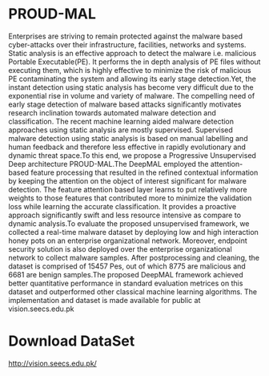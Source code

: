 # PROUD-MAL
Enterprises are striving to remain protected against the malware based cyber-attacks over their infrastructure, facilities, networks and systems. Static analysis is an effective approach to detect the malware i.e. malicious Portable Executable(PE). It performs the in depth analysis of PE files without executing them, which is highly effective to minimize the risk of malicious PE contaminating the system and allowing its early stage detection.Yet, the instant detection using static analysis has become very difficult due to the exponential rise in volume and variety of malware. The compelling need of early stage detection of malware based attacks significantly motivates research inclination towards automated malware detection and classification. The recent machine learning aided malware detection approaches using static analysis are mostly supervised. Supervised malware detection using static analysis is based on manual labelling and human feedback and therefore less effective in rapidly evolutionary and dynamic threat space.To this end, we propose a Progressive Unsupervised Deep architecture PROUD-MAL.The DeepMAL employed the attention-based feature processing that resulted in the refined contextual information by keeping the attention on the object of interest significant for malware detection. The feature attention based layer learns to put relatively more weights to those features that contributed more to minimize the validation loss while learning the accurate classification. It provides a proactive approach significantly swift and less resource intensive as compare to dynamic analysis.To evaluate the proposed unsupervised framework, we collected a real-time malware dataset by deploying low and high interaction honey pots on an enterprise organizational network. Moreover, endpoint security solution is also deployed over the enterprise organizational network to collect malware samples. After postprocessing and cleaning, the dataset is comprised of 15457 Pes, out of which 8775 are malicious and 6681 are benign samples.The proposed DeepMAL framework achieved better quantitative performance in standard evaluation metrices on this dataset and outperformed other classical machine learning algorithms. The implementation and dataset is made available for public at vision.seecs.edu.pk 
# Download DataSet
http://vision.seecs.edu.pk/
